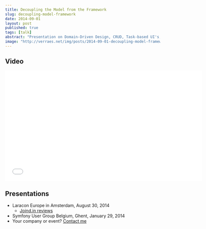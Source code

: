 ```yaml
---
title: Decoupling the Model from the Framework
slug: decoupling-model-framework
date: 2014-09-01
layout: post
published: true
tags: [talk]
abstract: "Presentation on Domain-Driven Design, CRUD, Task-based UI's, Commands, Events, ..."
image: "http://verraes.net/img/posts/2014-09-01-decoupling-model-framework/laraconeu2014.png"
---
```


## Video

<iframe width="640" height="360" src="//www.youtube-nocookie.com/embed/QaIGN_cTcc8" frameborder="0" allowfullscreen></iframe>


## Presentations

- Laracon Europe in Amsterdam, August 30, 2014
  - [Joind.in reviews](https://joind.in/talk/view/11693)
- Symfony User Group Belgium, Ghent, January 29, 2014
- Your company or event? [Contact me](http://verraes.net/#contact)



